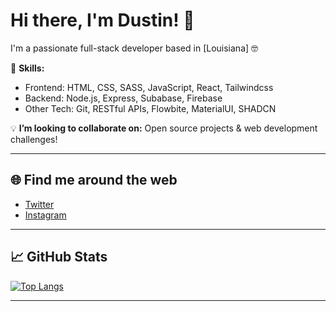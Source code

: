 # Hi there, I'm Dustin! 👋

I'm a passionate full-stack developer based in [Louisiana] 🤓

🚀 **Skills:**
- Frontend: HTML, CSS, SASS, JavaScript, React, Tailwindcss
- Backend: Node.js, Express, Subabase, Firebase
- Other Tech: Git, RESTful APIs, Flowbite, MaterialUI, SHADCN

💡 **I’m looking to collaborate on:** Open source projects & web development challenges!

---

## 🌐 Find me around the web

- [Twitter](https://www.twitter.com/codewdustin)
- [Instagram](https://www.instagram.com/codewdustin)

---

## 📈 GitHub Stats


[![Top Langs](https://github-readme-stats.vercel.app/api/top-langs/?username=dustinusey&layout=compact&theme=light)](https://github.com/dustinusey)

---

